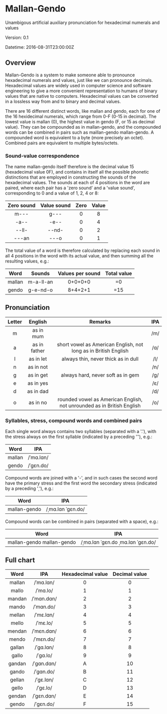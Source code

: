 # Mallan-Gendo
Unambigous artificial auxiliary pronunciation for hexadecimal numerals and values

Version: 0.1

Datetime: 2016-08-31T23:00:00Z

## Overview
Mallan-Gendo is a system to make someone able to pronounce hexadecimal numerals and values, just like we can pronounce decimals. Hexadecimal values are widely used in computer science and software engineering to give a more convenient representation to humans of binary values that are native to computers. Hexadecimal values can be converted in a lossless way from and to binary and decimal values.

There are 16 different distinct words, like mallan and gendo, each for one of the 16 hexidecimal numerals, which range from 0-F (0-15 in decimal). The lowest value is mallan (0), the highest value in gendo (F, or 15 as decimal value). They can be compounded as in mallan-gendo, and the compounded words can be combined in pairs such as maillan-gendo mallan-gendo. A compounded word is equivalent to a byte (more precisely an octet). Combined pairs are equivalent to multiple bytes/octets.

### Sound-value correspondence 
The name mallan-gendo itself therefore is the decimal value 15 (hexadecimal value 0F), and contains in itself all the possible phonetic distinctions that are employed in constructing the sounds of the hexadecimal values. The sounds at each of 4 positions in the word are paired, where each pair has a 'zero sound' and a 'value sound', corresponding to 0 and a value of 1, 2, 4 or 8:

|Zero sound|Value sound|Zero|Value|
|:-:|:-:|:-:|:-:|
|m---|g---|0|8|
|-a--|-e--|0|4|
|--ll-|--nd-|0|2|
|---an|---o|0|1|

The total value of a word is therefore calculated by replacing each sound in all 4 positions in the word with its actual value, and then summing all the resulting values, e.g.:

|Word|Sounds|Values per sound|Total value|
|:-:|:-:|:-:|:-:|
|mallan|m-a-ll-an|0+0+0+0|=0|
|gendo|g-e-nd-o|8+4+2+1|=15|

## Pronunciation
|Letter|English|Remarks|IPA|
|:-:|:-----:|:-----:|:-:|
|m|as in mum||/m/|
|a|as in father|short vowel as American English, not long as in British English|/&#x0251;/|
|l|as in let|always thin, never thick as in dull|/l/|
|n|as in not||/n/|
|g|as in get|always hard, never soft as in gem|/g/|
|e|as in yes||/&#x025B;/|
|d|as in dad||/d/|
|o|as in no|rounded vowel as American English, not unrounded as in British English|/o/|

### Syllables, stress, compound words and combined pairs 
Each single word always contains two syllables (separated with a '.'), with the stress always on the first syllable (indicated by a preceding '&#0712;'), e.g.:

|Word|IPA|
|:-:|:-:|
|mallan|/&#0712;m&#x0251;.l&#x0251;n/|
|gendo|/&#0712;g&#x025B;n.do/|

Compound words are joined with a '-', and in such cases the second word have the primary stress and the first word the secondary stress (indicated by a preceding '&#0716;'), e.g.:

|Word|IPA|
|:-:|:-:|
|mallan-gendo|/&#0716;m&#x0251;.l&#x0251;n &#0712;g&#x025B;n.do/|

Compound words can be combined in pairs (separated with a space), e.g.:

|Word|IPA|
|:-:|:-:|
|mallan-gendo mallan-gendo|/&#0716;m&#x0251;.l&#x0251;n &#0712;g&#x025B;n.do &#0716;m&#x0251;.l&#x0251;n &#0712;g&#x025B;n.do/|

## Full chart
|Word|IPA|Hexadecimal value|Decimal value|
|:-:|:-:|:-:|:-:|
|mallan|/&#0712;m&#x0251;.l&#x0251;n/|0|0|
|mallo|/&#0712;m&#x0251;.lo/|1|1|
|mandan|/&#0712;m&#x0251;n.d&#x0251;n/|2|2|
|mando|/&#0712;m&#x0251;n.do/|3|3|
|mellan|/&#0712;m&#x025B;.l&#x0251;n/|4|4|
|mello|/&#0712;m&#x025B;.lo/|5|5|
|mendan|/&#0712;m&#x025B;n.d&#x0251;n/|6|6|
|mendo|/&#0712;m&#x025B;n.do/|7|7|
|gallan|/&#0712;g&#x0251;.l&#x0251;n/|8|8|
|gallo|/&#0712;g&#x0251;.lo/|9|9|
|gandan|/&#0712;g&#x0251;n.d&#x0251;n/|A|10|
|gando|/&#0712;g&#x0251;n.do/|B|11|
|gellan|/&#0712;g&#x025B;.l&#x0251;n/|C|12|
|gello|/&#0712;g&#x025B;.lo/|D|13|
|gendan|/&#0712;g&#x025B;n.d&#x0251;n/|E|14|
|gendo|/&#0712;g&#x025B;n.do/|F|15|
